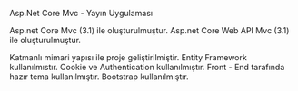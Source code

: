 Asp.Net Core Mvc - Yayın Uygulaması

Asp.net Core Mvc (3.1) ile oluşturulmuştur.
Asp.net Core Web API Mvc (3.1) ile oluşturulmuştur.

Katmanlı mimari yapısı ile proje geliştirilmiştir.
Entity Framework kullanılmıstır.
Cookie ve Authentication kullanılmıştır.
Front - End tarafında hazır tema kullanılmıştır.
Bootstrap kullanılmıştır.
